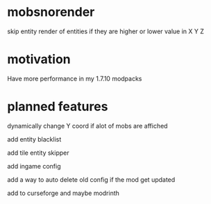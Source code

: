 # mobsnorender

skip entity render of entities if they are higher or lower value in X Y Z 

# motivation 

Have more performance in my 1.7.10 modpacks

# planned features

dynamically change Y coord if alot of mobs are affiched

add entity blacklist

add tile entity skipper

add ingame config

add a way to auto delete old config if the mod get updated

add to curseforge and maybe modrinth